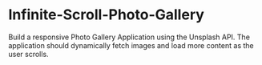 # Infinite-Scroll-Photo-Gallery
Build a responsive Photo Gallery Application using the Unsplash API. The application should dynamically fetch images and load more content as the user scrolls.
